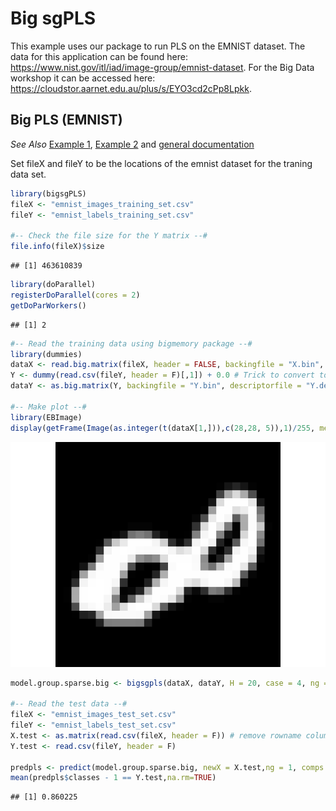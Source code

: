 
Big sgPLS
=========

This example uses our package to run PLS on the EMNIST dataset. The data for this application can be found here: https://www.nist.gov/itl/iad/image-group/emnist-dataset. For the Big Data workshop it can be accessed here: https://cloudstor.aarnet.edu.au/plus/s/EYO3cd2cPp8Lpkk.

Big PLS (EMNIST)
----------------------

*See Also* [Example 1](Example-1-gPLS.md), [Example 2](Example-2-gPLS-DA.md) and [general documentation](../README.md)

Set fileX and fileY to be the locations of the emnist dataset for the traning data set. 
``` r
library(bigsgPLS)
fileX <- "emnist_images_training_set.csv"
fileY <- "emnist_labels_training_set.csv"

#-- Check the file size for the Y matrix --#
file.info(fileX)$size
```

    ## [1] 463610839

``` r
library(doParallel)
registerDoParallel(cores = 2)
getDoParWorkers()
```

    ## [1] 2

``` r
#-- Read the training data using bigmemory package --#
library(dummies)
dataX <- read.big.matrix(fileX, header = FALSE, backingfile = "X.bin", descriptorfile = "X.desc", type = "double")
Y <- dummy(read.csv(fileY, header = F)[,1]) + 0.0 # Trick to convert to double
dataY <- as.big.matrix(Y, backingfile = "Y.bin", descriptorfile = "Y.desc", type = "double")

#-- Make plot --#
library(EBImage)
display(getFrame(Image(as.integer(t(dataX[1,])),c(28,28, 5)),1)/255, method = "raster", interpolate = FALSE)
```

![](Ex3-chunk-1.png)

``` r
model.group.sparse.big <- bigsgpls(dataX, dataY, H = 20, case = 4, ng = 20)

#-- Read the test data --#
fileX <- "emnist_images_test_set.csv"
fileY <- "emnist_labels_test_set.csv"
X.test <- as.matrix(read.csv(fileX, header = F)) # remove rowname column
Y.test <- read.csv(fileY, header = F)

predpls <- predict(model.group.sparse.big, newX = X.test,ng = 1, comps = 20, da = T)
mean(predpls$classes - 1 == Y.test,na.rm=TRUE)
```

    ## [1] 0.860225
